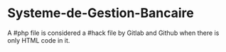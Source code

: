 # Systeme-de-Gestion-Bancaire
A #php file is considered a #hack file by Gitlab and Github when there is only HTML code in it.

